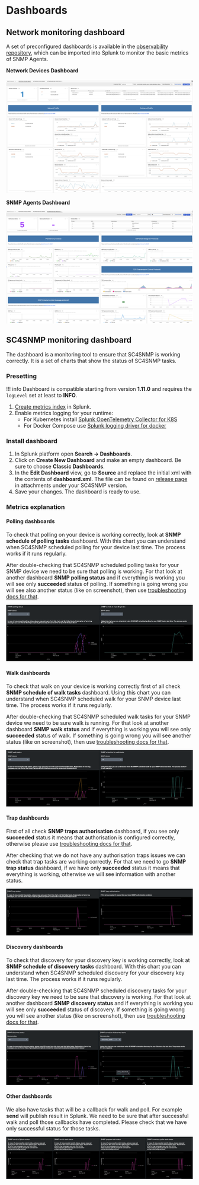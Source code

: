 # Dashboards

## Network monitoring dashboard 
A set of preconfigured dashboards is available in the [observability repository](https://github.com/splunk/observability-content-contrib/tree/main/dashboards-and-dashboard-groups/SC4SNMP),
which can be imported into Splunk to monitor the basic metrics of SNMP Agents.

**Network Devices Dashboard**

![Network Devices Dashboard](images/dashboard/network_devices_dashboard.png)

**SNMP Agents Dashboard**

![SNMP Agents Dashboard](images/dashboard/snmp_agents_dashboard.png)

## SC4SNMP monitoring dashboard
The dashboard is a monitoring tool to ensure that SC4SNMP is working correctly. It is a set of charts that 
show the status of SC4SNMP tasks.

### Presetting

!!! info
    Dashboard is compatible starting from version **1.11.0** and requires the `logLevel` set at least to **INFO**.

1. [Create metrics index](microk8s/splunk-requirements.md#requirements-for-splunk-enterprise-or-enterprise-cloud) in Splunk.
2. Enable metrics logging for your runtime:
    * For Kubernetes install [Splunk OpenTelemetry Collector for K8S](microk8s/sck-installation.md)
    * For Docker Compose use [Splunk logging driver for docker](dockercompose/9-splunk-logging.md)

### Install dashboard

1. In Splunk platform open **Search -> Dashboards**.
2. Click on **Create New Dashboard** and make an empty dashboard. Be sure to choose **Classic Dashboards**.
3. In the **Edit Dashboard** view, go to **Source** and replace the initial xml with the contents of **dashboard.xml**. 
   The file can be found on [release page](https://github.com/splunk/splunk-connect-for-snmp/releases) in 
   attachments under your SC4SNMP version. 
4. Save your changes. The dashboard is ready to use.

### Metrics explanation

#### Polling dashboards

To check that polling on your device is working correctly, look at **SNMP schedule of polling tasks** dashboard.
With this chart you can understand when SC4SNMP scheduled polling for your device last time. The process works if 
it runs regularly.

After double-checking that SC4SNMP scheduled polling tasks for your SNMP device we need to be sure that polling is working.
For that look at another dashboard **SNMP polling status** and if everything is working you will see only **succeeded** status of polling.
If something is going wrong you will see also another status (like on screenshot), then use [troubleshooting docs 
for that](troubleshooting/polling-issues.md).

![Polling dashboards](images/dashboard/polling_dashboard.png)

#### Walk dashboards

To check that walk on your device is working correctly first of all check **SNMP schedule of walk tasks** dashboard.
Using this chart you can understand when SC4SNMP scheduled walk for your SNMP device last time. The process works if it runs regularly.

After double-checking that SC4SNMP scheduled walk tasks for your SNMP device we need to be sure walk is running.
For that look at another dashboard **SNMP walk status** and if everything is working you will see only **succeeded** status of walk.
If something is going wrong you will see another status (like on screenshot), then use [troubleshooting docs 
for that](troubleshooting/polling-issues.md).

![Walk dashboards](images/dashboard/walk_dashboard.png)

#### Trap dashboards

First of all check **SNMP traps authorisation** dashboard, if you see only **succeeded** status it means that authorisation 
is configured correctly, otherwise please use [troubleshooting docs for that](troubleshooting/traps-issues.md).

After checking that we do not have any authorisation traps issues we can check that trap tasks are working correctly. 
For that we need to go **SNMP trap status** dashboard, if we have only **succeeded** status it means that everything is working, 
otherwise we will see information with another status.

![Trap dashboards](images/dashboard/trap_dashboard.png)

#### Discovery dashboards

To check that discovery for your discovery key is working correctly, look at **SNMP schedule of discovery tasks** dashboard.
With this chart you can understand when SC4SNMP scheduled discovery for your discovery key last time. The process works if it runs regularly.

After double-checking that SC4SNMP scheduled discovery tasks for your discovery key we need to be sure that discovery is working.
For that look at another dashboard **SNMP discovery status** and if everything is working you will see only **succeeded** status of discovery.
If something is going wrong you will see another status (like on screenshot), then use [troubleshooting docs 
for that](troubleshooting/discovery-issues.md).

![Discovery dashboards](images/dashboard/discovery_dashboard.png)

#### Other dashboards

We also have tasks that will be a callback for walk and poll. For example **send** will publish result in Splunk. 
We need to be sure that after successful walk and poll those callbacks have completed. Please check that we have only 
successful status for those tasks.

![Other dashboards](images/dashboard/other_dashboard.png)
